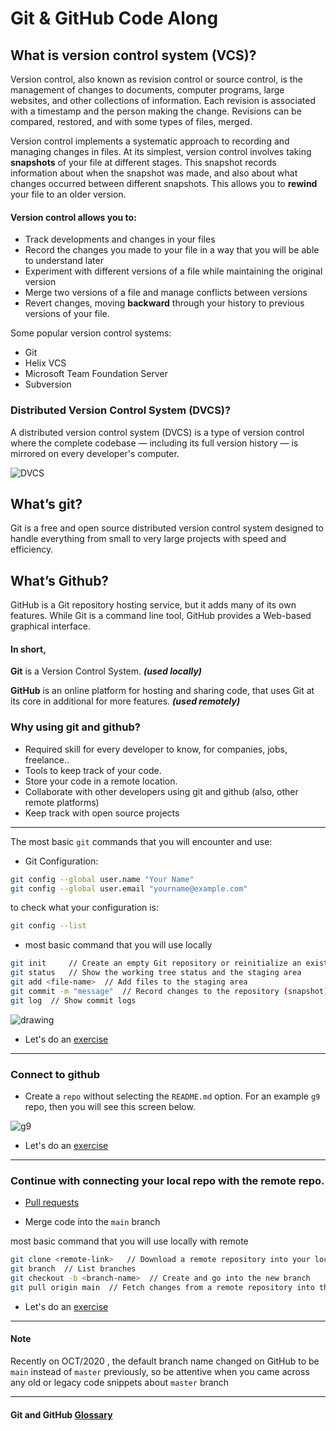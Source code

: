 # Git & GitHub Code Along

## What is version control system (VCS)?

Version control, also known as revision control or source control, is the management of changes to documents, computer programs, large websites, and other collections of information. Each revision is associated with a timestamp and the person making the change. Revisions can be compared, restored, and with some types of files, merged.

Version control implements a systematic approach to recording and managing changes in files. At its simplest, version control involves taking **snapshots** of your file at different stages. This snapshot records information about when the snapshot was made, and also about what changes occurred between different snapshots. This allows you to **rewind** your file to an older version.

#### Version control allows you to:

- Track developments and changes in your files
- Record the changes you made to your file in a way that you will be able to understand later
- Experiment with different versions of a file while maintaining the original version
- Merge two versions of a file and manage conflicts between versions
- Revert changes, moving **backward** through your history to previous versions of your file.

Some popular version control systems:

- Git
- Helix VCS
- Microsoft Team Foundation Server
- Subversion

### Distributed Version Control System (DVCS)?

A distributed version control system (DVCS) is a type of version control where the complete codebase — including its full version history — is mirrored on every developer's computer.

![DVCS](https://i.imgur.com/ZJ2Dg4c.png)

## What’s git?

Git is a free and open source distributed version control system designed to handle everything from small to very large projects with speed and efficiency.

## What’s Github?

GitHub is a Git repository hosting service, but it adds many of its own features. While Git is a command line tool, GitHub provides a Web-based graphical interface.

#### In short,

**Git** is a Version Control System. **_(used locally)_**

**GitHub** is an online platform for hosting and sharing code, that uses Git at its core in additional for more features. **_(used remotely)_**

### Why using git and github?

- Required skill for every developer to know, for companies, jobs, freelance..
- Tools to keep track of your code.
- Store your code in a remote location.
- Collaborate with other developers using git and github (also, other remote platforms)
- Keep track with open source projects

---

The most basic `git` commands that you will encounter and use:

- Git Configuration:

```bash
git config --global user.name "Your Name"
git config --global user.email "yourname@example.com"
```

to check what your configuration is:

```bash
git config --list
```

- most basic command that you will use locally

```bash
git init     // Create an empty Git repository or reinitialize an existing one
git status   // Show the working tree status and the staging area
git add <file-name>  // Add files to the staging area
git commit -m "message"  // Record changes to the repository (snapshot)
git log  // Show commit logs
```

![drawing](https://i.stack.imgur.com/UvZ0M.png)

- Let's do an [exercise](./exercises/ex1.md)

---

### Connect to github

- Create a `repo` without selecting the `README.md` option. For an example `g9` repo, then you will see this screen below.

![g9](https://i.imgur.com/sps8BQE.png)

- Let's do an [exercise](./exercises/ex2.md)

---

### Continue with connecting your local repo with the remote repo.

- [Pull requests](https://docs.github.com/en/free-pro-team@latest/github/collaborating-with-issues-and-pull-requests/creating-a-pull-request)

- Merge code into the `main` branch

most basic command that you will use locally with remote

```bash
git clone <remote-link>   // Download a remote repository into your local machine
git branch  // List branches
git checkout -b <branch-name>  // Create and go into the new branch
git pull origin main  // Fetch changes from a remote repository into the current branch `main`
```

- Let's do an [exercise](./exercises/ex3.md)

---

#### Note

Recently on OCT/2020 , the default branch name changed on GitHub to be `main` instead of `master` previously, so be attentive when you came across any old or legacy code snippets about `master` branch

---

#### Git and GitHub [Glossary](./exercises/glossary.md)
